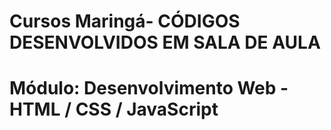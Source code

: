 # Cursos Maringá- CÓDIGOS DESENVOLVIDOS EM SALA DE AULA
# Módulo: Desenvolvimento Web - HTML / CSS / JavaScript

